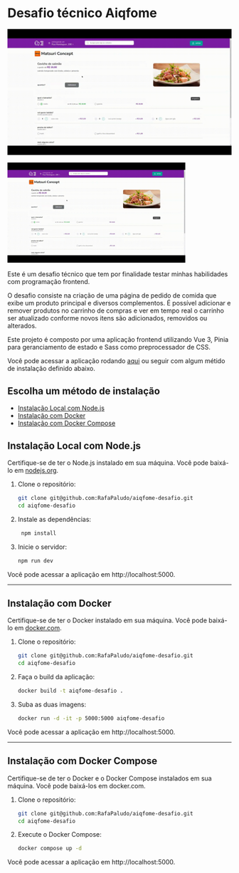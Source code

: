 # Desafio técnico Aiqfome

![Preview](https://github.com/RafaPaludo/aiqfome-desafio/blob/master/.github/aiqfome.gif)

<img src="https://github.com/RafaPaludo/aiqfome-desafio/blob/master/.github/aiqfome.gif" width="400" />


Este é um desafio técnico que tem por finalidade testar minhas habilidades com programação frontend.

O desafio consiste na criação de uma página de pedido de comida que exibe um produto principal e diversos complementos. É possível adicionar e remover produtos no carrinho de compras e ver em tempo real o carrinho ser atualizado conforme novos itens são adicionados, removidos ou alterados.

Este projeto é composto por uma aplicação frontend utilizando Vue 3, Pinia para geranciamento de estado e Sass como preprocessador de CSS.

Você pode acessar a aplicação rodando [aqui](http://35.173.236.69:5000/) ou seguir com algum métido de instalação definido abaixo.

## Escolha um método de instalação
- [Instalação Local com Node.js](#instalação-local-com-nodejs)
- [Instalação com Docker](#instalação-com-docker)
- [Instalação com Docker Compose](#instalação-com-docker-compose)

## Instalação Local com Node.js

Certifique-se de ter o Node.js instalado em sua máquina. Você pode baixá-lo em [nodejs.org](https://nodejs.org/).

1. Clone o repositório:
   ```bash
   git clone git@github.com:RafaPaludo/aiqfome-desafio.git
   cd aiqfome-desafio

2. Instale as dependências:
    ```bash
     npm install

3. Inicie o servidor:
     ```bash
     npm run dev

Você pode acessar a aplicação em http://localhost:5000.

----

## Instalação com Docker

Certifique-se de ter o Docker instalado em sua máquina. Você pode baixá-lo em [docker.com](https://www.docker.com/).

1. Clone o repositório:
   ```bash
   git clone git@github.com:RafaPaludo/aiqfome-desafio.git
   cd aiqfome-desafio

3. Faça o build da aplicação:
    ```bash
    docker build -t aiqfome-desafio .

4. Suba as duas imagens:
    ```bash
    docker run -d -it -p 5000:5000 aiqfome-desafio

Você pode acessar a aplicação em http://localhost:5000.

----

## Instalação com Docker Compose

Certifique-se de ter o Docker e o Docker Compose instalados em sua máquina. Você pode baixá-los em docker.com.

1. Clone o repositório:
   ```bash
   git clone git@github.com:RafaPaludo/aiqfome-desafio.git
   cd aiqfome-desafio

2. Execute o Docker Compose:
   ```bash
   docker compose up -d 
   
Você pode acessar a aplicação em http://localhost:5000.
